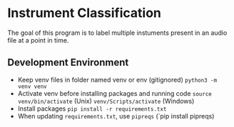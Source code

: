 # Instrument Classification

The goal of this program is to label multiple instuments present in an audio file at a point in time.

## Development Environment
 - Keep venv files in folder named venv or env (gitignored) `python3 -m venv venv`
 - Activate venv before installing packages and running code `source venv/bin/activate` (Unix) `venv/Scripts/activate` (Windows)
 - Install packages `pip install -r requirements.txt`
 - When updating `requirements.txt`, use `pipreqs` (`pip install pipreqs)